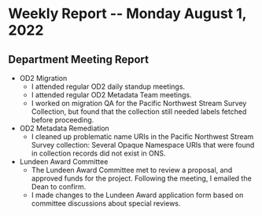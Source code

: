 # Weekly Report -- Monday August 1, 2022

## Department Meeting Report

* OD2 Migration
  * I attended regular OD2 daily standup meetings.
  * I attended regular OD2 Metadata Team meetings.
  * I worked on migration QA for the Pacific Northwest Stream Survey Collection, but found that the collection still needed labels fetched before proceeding.
* OD2 Metadata Remediation
  * I cleaned up problematic name URIs in the Pacific Northwest Stream Survey collection: Several Opaque Namespace URIs that were found in collection records did not exist in ONS.
* Lundeen Award Committee
  * The Lundeen Award Committee met to review a proposal, and approved funds for the project. Following the meeting, I emailed the Dean to confirm.
  * I made changes to the Lundeen Award application form based on committee discussions about special reviews.



